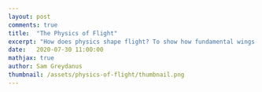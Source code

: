 ```yaml
---
layout: post
comments: true
title:  "The Physics of Flight"
excerpt: "How does physics shape flight? To show how fundamental wings are, I derive one from scratch by differentiating through a wind tunnel simuation. This my last post in a series about human flight."
date:   2020-07-30 11:00:00
mathjax: true
author: Sam Greydanus
thumbnail: /assets/physics-of-flight/thumbnail.png
---
```


<div>
	<style>
		#linkbutton:link, #linkbutton:visited {
		  background-color: rgb(180,180,180);
		  border-radius: 4px;
		  color: white;
		  padding: 6px 0px;
		  width: 150px;
		  text-align: center;
		  text-decoration: none;
		  display: inline-block;
		  text-transform: uppercase;
		  font-size: 13px;
		  margin: 8px;
		}

		#linkbutton:hover, #linkbutton:active {
		  background-color: rgba(160,160,160);
		}

		.playbutton {
		  background-color: rgba(0, 153, 51);
		  /*background-color: rgba(255, 130, 0);*/
		  border-radius: 4px;
		  color: white;
		  padding: 3px 8px;
		  /*width: 60px;*/
		  text-align: center;
		  text-decoration: none;
		  text-transform: uppercase;
		  font-size: 12px;
		  /*display: block;*/
		  /*margin-left: auto;*/
		  margin: 8px 0px;
		  margin-right: auto;
		  min-width:80px;
		}
	</style>
</div>


<div class="imgcap_noborder" style="display: block; margin-left: auto; margin-right: auto; text-align:left; width:70%" >
    <img alt="" src="/assets/physics-of-flight/wing-shape.png" onclick="toggleWingShape()" width="300px" id="wingShapeImage" />
    <img alt="" src="/assets/physics-of-flight/wing-flow.png" onclick="toggleWingFlow()" width="300px" id="wingFlowImage" />
	<div class="thecap" style="text-align:left"><b>Figure 1:</b> We simulate fluid dynamics, build a tunnel, and then differentiate through it to find a wing shape. <p style="color:grey; display:inline;">[The images above are videos. Click them to pause or play.]</p></div>
</div>

<div style="display: block; margin-left: auto; margin-right: auto; width:100%; text-align:center;">
	<a href="" id="linkbutton" target="_blank">Read the paper</a>
	<a href="https://colab.research.google.com/drive/1RTsSyr7B3THKVGp_44Oyh7rxBriOHzJ7" id="linkbutton" target="_blank">Run in browser</a>
	<a href="" id="linkbutton" target="_blank">Get the code</a>
</div>

Legos are this wonderful meta-toy in that they represent the potential for a near-infinite number of toys depending on how you assemble them. Each brick has structure. But each brick is only interesting to the extent that it can combine with other bricks to form new and more complex structures. So in order to enjoy Legos, you have to figure out how they fit together and come up with a clever way of making the particular toy you have in mind. The open-ended design of Lego bricks lets you build nearly anything you want, and this ends up being incredibly satisfying.

As an adult, I find myself appreciating the same things in the physical world that I appreciated in Legos when I was younger. The beauty of the physical world is its simplicity. It’s a special kind of simplicity that, like Lego bricks, allows intricate structures to form at many levels. You see this everywhere you look in nature, across all scales of space and time. In the fractal design of a seashell or the intricate polities of a coral. In the convection of a teacup or the circulation of the atmosphere. And it’s this simple structure that determines the shape and behavior of even the most complicated flying machines.

To see this more clearly, we are going to start from the basic physical laws of airflow and use them to derive the shape of a wing.[^fn1] Since we’re using so few assumptions, the wing shape we come up with will be as fundamental as the physics of the air that swirls around it. This is pretty fundamental. In fact, if an alien species started building flying machines on another planet, my guess is that they would converge on a similar basic shape.

We will begin this journey with the “Navier-Stokes equation” which sums up pretty much everything we know about fluid dynamics. It describes how tiny fluid parcels interact with their neighbors.

### Navier-Stokes

The process of solving problems in fluid dynamics generally comes down to writing out this equation and then deciding which terms we can safely ignore. In our case, we’d like to simulate the flow of air through a wind tunnel so that we can evaluate various wing shapes. Since the pressure differences across a wind tunnel are small, one of the first assumptions we can make is that the air is incompressible. This lets us use the [incompressible form](https://en.wikipedia.org/wiki/Navier%E2%80%93Stokes_equations#Incompressible_flow) of the [Navier-Stokes equation](https://en.wikipedia.org/wiki/Navier%E2%80%93Stokes_equations):

$$
\underbrace{\frac{\partial \mathbf{u}}{\partial t}}_{\text{velocity update}} ~=~ \underbrace{- (\mathbf{u} \cdot \nabla)\mathbf{u}}_{\text{self-advection*}} ~+~ \underbrace{\nu \nabla^2 \mathbf{u}}_{\text{viscous diffusion}} ~+~ \underbrace{f}_{\text{velocity $\uparrow$ due to forces}} \\
_\textit{*Self-advection refers to the fact that velocity gets moved in the direction of itself.}
$$

Another term we can ignore is viscous diffusion. Oil and molasses are examples of fluids with high viscosity. Air, on the other hand, has relatively low viscosity. Viscous interactions do form a boundary layer along the edge of an airfoil, but for the time being the boundary layer is something we can ignore. The final term we can ignore is the forces term, as there will be no forces on the air once it enters the tunnel. And so we are left with but a hair of the original Navier-Stokes hairball:

$$
\underbrace{\frac{\partial \mathbf{u}}{\partial t}}_{\text{velocity update}} = \underbrace{- (\mathbf{u} \cdot \nabla)\mathbf{u}}_{\text{velocity follows itself (self-advection)}}
$$

This simple expression is responsible for the effects that really dominate wind tunnel physics. It says that the change in velocity over time is due to the fact that “velocity follows itself.” So the entire simulation comes down to two simple rules:
<ul>
	<li>
		• Rule 1: Velocity follows itself <div id="advection_info_toggle" onclick="hideShowAdvection()" style="cursor: pointer;display:inline">(+)</div>
		<ul>
		<div id="advection_info" style="display: none;"><i><b>A note on advection.</b> The technical term for this effect is "self-advection". Advection is when something (eg. smoke) is moved around by the velocity of a fluid. Self-advection is when velocity moves itself. In principle, a self-advection step is as simple as moving the velocity field forward according to “x1 = x0 + v0*delta_t” at every point on the grid. We can simulate advection over time by repeating this over and over again; this is called Euler integration. The problem with Euler integration is that when you do it on a grid, small numerical errors can accumulate into big ones. There's a related approach called Backward Euler integration which mitigates these errors. In Backward Euler, we use the final velocity rather than the initial velocity to perform advection; the update becomes "x1 = x0 + v1*delta_t" instead. Page 8 of <a href="https://drive.google.com/file/d/1upKFdtnM0xcTVxNsPHI1KCvmcanAJheL/view?usp=sharing">this paper</a> gives an intuition for why this is a good idea.</i></div>
		</ul>
	</li>
	<li>
		<!-- <b>Rule 1: Velocity follows itself</b> -->
		• Rule 2: Volume is conserved (because of our “incompressibility” assumption) <div id="projection_info_toggle" onclick="hideShowProjection()" style="cursor: pointer;display:inline">(+)</div>
		<ul>
		<div id="projection_info" style="display: none;"><i><b>A note on projection.</b> The process of enforcing this constraint is called projection. Since volume is conserved, fluid particles can only move into positions that their neighbors have recently vacated. This puts a strong constraint on our simulation's velocity field: it needs to be "volume-conserving" or "incompressible". Fortunately, Helmholtz’s theorem tells us that any vector field can be decomposed into an incompressible field and a gradient field, as shown here (taken from <a href="https://drive.google.com/file/d/1upKFdtnM0xcTVxNsPHI1KCvmcanAJheL/view?usp=sharing">this paper</a>):
			<div class="imgcap_noborder" style="display: block; margin-left: auto; margin-right: auto; width:70%">
				<img src="/assets/physics-of-flight/decomposition.png" style="width:100%">
			</div>
		One way to make our velocity field incompressible is to find the gradient field and subtract it from the original field, effectively projecting our velocity field onto a volume-conserving manifold. Then we can solve for the gradient field by using a few iterations of the <a href="https://en.wikipedia.org/wiki/Gauss%E2%80%93Seidel_method">Gauss-Seidel method</a> to solve <a href="https://en.wikipedia.org/wiki/Poisson%27s_equation">Poisson's equation</a>.</i>
		</div>
		</ul>
	</li>
</ul>

### Representing the Wing

<div>
<div style="display:inline">Now that we’ve simplified wind tunnel physics as much as possible, let’s talk about how to add a wing shape. The wing is an internal boundary, or “occlusion” of the flow. A good way to represent an occlusion is with a mask of zeros and ones. But since the goal of our wind tunnel is to try out different wing shapes, we need our wing to be continuously deformable. So let's allow our mask to take on continuous values between zero and one. Now our wing is semi-permeable in proportion to its mask values.</div> <div id="filter_info_toggle" onclick="hideShowFilter()" style="cursor: pointer;display:inline">(+)</div>
</div>


<div id="filter_info" style="display: none;"><i><b>A note on filtering.</b> In practice, the wing is still not quite continuously deformable. Big differences in the mask at neighboring grid points can lead to sharp boundary conditions and non-physical airflows around the mask. One way to reduce this effect is to apply a Gaussian filter to the flow around the edge of the mask so as to prevent grid-level pathologies. This same technique is used to avoid grid-scale artifacts in <a href="https://doi.org/10.1007/s00158-010-0594-7">topology optimization</a>, <a href="https://web.stanford.edu/group/ctr/ResBriefs03/gullbrand.pdf">large</a> <a href="https://doi.org/10.1063/1.3485774">eddy</a> simulators, and <a href="https://graphics.stanford.edu/courses/cs468-03-fall/Papers/Levin_MovingLeastSquares.pdf">3D graphics</a>.</i></div>

<!-- <div class="imgcap_noborder" style="display: block; margin-left: auto; margin-right: auto; width:60%">
	<img src="/assets/physics-of-flight/sim_rect.png" style="width:30%">
	<img src="/assets/physics-of-flight/sim_rect.png" style="width:30%">
	<img src="/assets/physics-of-flight/sim_rect.png" style="width:30%">
</div> -->

<div class="imgcap" style="display: block; margin-left: auto; margin-right: auto; width:99.9%">
  <div style="width:19.5%; min-width:150px; display: inline-block; vertical-align: top;">
    <img src="/assets/physics-of-flight/mask/mask_0.00.png" style="width:100%">
    <div style="text-align: left;">Mask: 0.0</div>
  </div>
    <div style="width:19.5%; min-width:150px; display: inline-block; vertical-align: top;">
    <img src="/assets/physics-of-flight/mask/mask_0.05.png" style="width:100%">
    <div style="text-align: left;">Mask: 0.05</div>
  </div>
    <div style="width:19.5%; min-width:150px; display: inline-block; vertical-align: top;">
    <img src="/assets/physics-of-flight/mask/mask_0.12.png" style="width:100%">
    <div style="text-align: left;">Mask: 0.12</div>
  </div>
  <div style="width:19.5%; min-width:150px; display: inline-block; vertical-align: top;">
    <img src="/assets/physics-of-flight/mask/mask_0.50.png" style="width:100%">
    <div style="text-align: left;">Mask: 0.5</div>
  </div>
  <div style="width:19.5%; min-width:150px; display: inline-block; vertical-align: top;">
    <img src="/assets/physics-of-flight/mask/mask_1.00.png" style="width:100%">
    <div style="text-align: left;">Mask: 1.0</div>
  </div>
</div>

We have succeeded in simulating a wind tunnel in just about 100 lines of code.[^fn2] Now it’s time to act upon it in order to create a wing. There are actually many qualities that one could look for in a good wing, but let’s begin with the most straightforward: we want a wing that gives high lift and low drag. In other words, we want it to convert horizontal air velocity into upward force. We can measure the upward force by the change in downward airflow, which is equal and opposite to the amount of lift.

$$
 L/D = \frac{\text{lift}}{\text{drag}} = \frac{-\text{change in downward airflow}}{\text{change in rightward airflow}} = \frac{-\big ( v_y(t)-v_y(0) \big )}{v_x(t)-v_x(0)}
$$

<div>
<div style="display:inline">At this point, we have both physical constraints and an objective. In the big picture, our goal is to change the wing mask so as to increase its overall lift/drag ratio as much as possible. The way to do this is to follow the gradient of the objective with respect to the wing shape. Luckily for us, there is a clever tool called Autograd which can compute that gradient analytically. Once we have the gradient, all we have to do is take incremental steps in that direction until we don’t see additional improvements. When this process of gradient ascent is over, we can hope to see a wing.</div> <div id="autograd_info_toggle" onclick="hideShowAutograd()" style="cursor: pointer;display:inline">(+)</div>
</div>

<div id="autograd_info" style="display: none;"><i><b>A note on Autograd.</b> Amazingly, every mathematical operation we've described so far, from the wing mask to the advection/projection steps to the calculation of the lift/drag ratio, is differentiable. This is why we can use Autograd to compute the analytic gradient. Autograd performs automatic differentiation, closely related to the adjoint method, to propagate gradient information backwards through the simulation until it reaches the parameters of the wing mask. We can do all of this in a one-line function transformation: <code>grad_fn = autograd.value_and_grad(get_lift_drag_ratio).</code></i></div>

### Optimization

So let’s review. Our goal is to simulate a wind tunnel and use it to derive a wing shape. We began by writing down the general Navier-Stokes equation and eliminating irrelevant terms: all of them but self-advection. Next, we figured out how to add a continuously-deformable occlusion in the center of the tunnel. Finally, we wrote down a definition for what a good wing should do and discussed how to optimize it. Now it is time to put everything together in about 200 lines of code and run the optimization to see what we get…

<div class="imgcap_noborder" style="display: block; margin-left: auto; margin-right: auto; width:40%">
	<img alt="" src="/assets/physics-of-flight/sim_wing.png" onclick="toggleBasicWing()" id="basicWing" />
	<p style="color:grey; display:inline;">[Click to pause or play.]</p>
</div>

Sure enough, we get a beautiful little wing 😊. Of all possible shapes, this is the very best one for creating efficient lift in our wind tunnel. This wing is definitely a toy solution since our simulation is coarse and not especially accurate. However, with a few simple improvements, we’d be able to design a real airplane wing this way.

We’d just need to:
1. Simulate in 3D instead of 2D
2. Use a mesh parameterization instead of a grid
3. Make the flow laminar and compressible

Aside from these improvements, the overall principle is much the same. In both cases, we write down some words and symbols, turn them into code, and use the code to shape our wing. The fact that we can do all of this without ever building a physical wing makes it feel a bit like magic. But the proof is in the pudding, for when we put these wings on airplanes and trust them with our lives, they carry us safely to our destinations.

Just like the real wind tunnels of last century, these simulated wind tunnels need to go through lots of debugging before we can trust them. In fact, while building this demo I discovered all sorts of ways that things could go wrong. Some of the most amusing bloopers happened while I was trying to get the optimization code dialed in.

<div class="imgcap_noborder" style="display: block; margin-left: auto; margin-right: auto; width:100%">
	<img src="/assets/physics-of-flight/sim_bloopers.png" style="width:100%">
</div>

Several of these bloopers are just plain dreadful. But others seem like reasonable, if unexpected, solutions. I think the “two wing” solution is particularly fun. It was entirely unexpected and yet there’s a good precedent for it, in that biplanes have the same two-wing structure. This surprising result is a consequence of our demo’s extreme simplicity. This simplicity makes the design space more open-ended and permits all sorts of interesting accidents to occur.

### The Manifold of Solutions

In fact, the problem of designing a good wing is so open-ended that there are actually many different but valid solutions. Sometimes we’ll care more about a wing that is optimal at high speeds and other times we’ll want one that’s optimal at low speeds. Maybe we’ll want a particularly thick wing so as to accommodate a large fuselage. Or, we might want to keep the mass of the wing low so as to reduce weight. In order to take all these possibilities into account, perhaps we should try solving for a whole manifold of solutions.

<div class="imgcap_noborder" style="display: block; margin-left: auto; margin-right: auto; width:60%">
	<img src="/assets/physics-of-flight/sim_manifold.png" style="width:100%">
</div>

Most people won’t be shocked by the idea that design problems are open-ended. However, there are many ways in which we ignore the open-ended nature of the real world. In our culture, for example, there is a tendency to place a lot of weight on numbers like standardized test scores, salary, or social media followers. But nature is different. Nature takes a consummate joy in variation. It’s easy to see this by looking at the remarkable variety of wing shapes in birds.[^fn3] Some species prioritize high body mass and quick, agile flight patterns. Others, like the albatross, are soaring birds built for extreme efficiency. Still others, like the common raven are good all-around fliers who can function well in a variety of environments.

<!-- <div class="imgcap" style="display: block; margin-left: auto; margin-right: auto; width:99.9%">
    <img src="/assets/physics-of-flight/norberg2002.png" style="width:100%">
    <div style="text-align: left;">Aspect ratio vs. a wing loading index (made independent of size) in some birds, airplanes, a hang-glider, a butterfly, and a maple seed. Bats have about a similar range as birds for aspect ratio but slightly lower wing loadings because their tail membrane area is integrated in the wing area. The numbers after various flying objects refer to aspect ratio. Figure from Norberg, 2002.</div>
</div> -->

<div class="imgcap" style="display: block; margin-left: auto; margin-right: auto; width:99.9%">
  <div style="width:36.85%; min-width:200px; display: inline-block; vertical-align: top;">
    <img src="/assets/physics-of-flight/bird_shapes.png" style="width:100%">
    <div style="text-align: left;">Bird species plotted by wing pointedness (horizontal axis) and wingtip convexity (vertical axis). Each point represents a species: a, tern; b, duck; c, pigeon; d, gull; e, magpie; f, buzzard; g, sparrowhawk.</div>
  </div>
  <div style="width:62.7%; min-width:200px; display: inline-block; vertical-align: top;">
    <img src="/assets/physics-of-flight/norberg2002.png" style="width:100%">
    <div style="text-align:left;">Aspect ratio vs. wing loading index, made independent of size, in some birds, airplanes, a hang-glider, a butterfly, and a maple seed. Bats have about a similar range as birds for aspect ratio but slightly lower wing loadings because their tail membrane area is integrated in the wing area.</div>
  </div>
</div>

Perhaps less intuitively, a single bird is often capable of a wide range of wing shapes. The falcon, for example, uses different wing shapes for soaring, diving, turning, and landing. The wing is not a static thing, but rather a deformable, dynamic object which is constantly adapting to its surroundings. You can see some of this speciation occurring in modern aircraft as well. We have ultra-efficient planes built for soaring, short-winged bush planes for maneuverability, and massive commercial airliners for stability and volume.[^fn4] And like the birds, many airplanes can deform their wing shapes during takeoff, cruising, and landing.

<div class="imgcap" style="display: block; margin-left: auto; margin-right: auto; width:99.9%">
  <div style="width:55%; min-width:200px; display: inline-block; vertical-align: top;">
    <img src="/assets/physics-of-flight/bird_morph.png" style="width:100%">
  </div>
  <div style="width:44.3%; min-width:200px; display: inline-block; vertical-align: top;">
    <img src="/assets/physics-of-flight/plane_morph.png" style="width:100%">
  </div>
</div>

### Quality-Diversity

In optimization and machine learning, the idea that many problems are open-ended and we should look for a set of equally valid solutions is called “quality-diversity.” It’s still a fledgling area of research, but notable papers on the topic include MAP-elites[^fn5] [^fn6] and POET.[^fn7] Jeff Clune gives a strong overview in his [ICML 2019 tutorial](https://icml.cc/media/Slides/icml/2019/halla(10-09-15)-10-09-15-4336-recent_advances.pdf). There’s a separate thread of research in reinforcement learning which advocates similar principles. These papers are motivated by the dynamics of self play and league play.[^fn8] It turns out that, in order to find a stable Nash equilibrium, one must have a diverse set of policies that continually exploit each others’ weaknesses. The core observation here is that the better and more diverse the league of agents, the better and more robust any one policy tends to become.

Some of the most interesting open-ended objectives are the ones that can change their own environments. This, in turn, changes the objective itself and leads to a continual cycle of problems and solutions. We saw this when we looked at the stepping stones of flight. The engineers who figured out how to fly at subsonic speeds earned themselves an entirely new problem of flight in the supersonic regime. This bootstrapping effect, where problems and solutions feed off one another, implies that there will always be a frontier worth exploring. That much novelty is a good thing, but it’s also dangerous. If the target is always changing, how can we keep ourselves from chasing our tail? Sometimes a changing target brings us right back to where we started. It’s like Star Wars, where the cycle of evil repeats itself. It blows your mind at first, and then as you leave the theatre you feel a little hopeless. This is a dreary way to see things. But there’s hope. The optimization function is never the full story.

### The Desire to Fly

When we write down an objective function like we did for the wing demo, we have a vague desire in our minds to form a wing shape. Behind that, there is a desire to fly, and behind that - perhaps - a desire for freedom, and behind that, what? The paradox of an objective function is that it always seems to have a grander intent behind it. The deeper desires don’t change as quickly. Even as the early aviators progressed from wingsuits to gliders to planes, they retained the same fundamental desire for flight. As they shaped technology, they shaped their specific desires. And as they shaped their specific desires, they shaped themselves. But it was the desire to fly that put all of this into motion.

Indeed, the early aviators were shaped by their desire to fly as much as their desire to fly shaped the world. In pursuit of flight, they had to discipline themselves and spend years perfecting their craft. They had to become pragmatists to ensure that their lofty dreams would survive. There is a sense in which we are all shaped by the desires we aim at. A huge portion of our prefrontal cortex is used for conscious inhibition or excitation of lower brain regions. Each of these regions has a different set of desires: food, sex, sleep, exercise, safety, curiosity, power, affection,...the list goes on. We can choose which of these to aim at. It’s a core part of free will, for in choosing which desires to act on, we choose the person we will become.

<div class="imgcap_noborder">
  <img src="/assets/desire-to-fly/hummingbird.png" width="20%">
</div>

Like the hermit crab, we are born with desires that our body cannot satisfy, and thus we must venture out into the world, build things, and make them part of who we are. But we differ from the hermit crab in one important way. While he seeks out a shell because he wants safety, we seek flight because we want freedom, adventure, and change. We are not trying to stay the same, but rather we are aiming for a future that is different and better. Change, adventure, etc. is what made us a flying species in the first place and it will propel us higher tomorrow. So long as we have the desire to fly.


## Footnotes

[^fn1]: The overall approach was inspired by [this Autograd example](https://github.com/HIPS/autograd/blob/master/examples/fluidsim/wing.png). Sam began with that codebase and made substantial modifications in order to improve results. Sam also changed many of the variable names and functional structures to make things easier to read and understand.
[^fn2]: _This simulation is based on this paper:_ Stam, Jos. [Real-Time Fluid Dynamics for Games](https://drive.google.com/file/d/1upKFdtnM0xcTVxNsPHI1KCvmcanAJheL/view). _Proceedings of the Game Developer Conference_, 2003.
[^fn3]: Lockwood, Rowan and Swaddle, John P. and Rayner, Jeremy M. V. [Avian Wingtip Shape Reconsidered: Wingtip Shape Indices and Morphological Adaptations to Migration](https://doi.org/10.2307/3677110), _Journal of Avian Biology_ Vol. 29, No. 3, pp. 273-292, 1998.
[^fn4]: Norberg, Ulla M. Lindhe. [Structure, Form, and Function of Flight in Engineering and the Living World](https://doi.org/10.1002/jmor.10013). _Journal of Morphology_, 2002.
[^fn5]: Mouret, Jean-Baptiste and Clune, Jeff. [Illuminating search spaces by mapping elites](https://arxiv.org/abs/1504.04909). _ArXiv preprint_, 2015.
[^fn6]: Cully, Antoine and Clune, Jeff and Taraporeand, Danesh and Mouret, Jean-Baptiste. [Robots that can adapt like animals](https://www.nature.com/articles/nature14422). _Nature_, 2015.
[^fn7]: Wang, Rui and Lehman, Joel and Rawal, Aditya and Zhi, Jiale and Li, Yulun and Clune, Jeff, Stanley, Kenneth O. [Enhanced POET: Open-ended Reinforcement Learning through Unbounded Invention of Learning Challenges and their Solutions](https://arxiv.org/abs/2003.08536). _International Conference on Machine Learning (ICML)_, 2020.
[^fn8]: Czarnecki, Wojciech Marian, et al. [Real World Games Look Like Spinning Tops](https://arxiv.org/abs/2004.09468). _arXiv preprint arXiv:2004.09468_, 2020.

<script language="javascript">
	function toggleWingShape() {

		path = document.getElementById("wingShapeImage").src
	    if (path.split('/').pop() == "wing-shape.png") {
	        document.getElementById("wingShapeImage").src = "/assets/physics-of-flight/wing-shape.gif";
	    } else {
	        document.getElementById("wingShapeImage").src = "/assets/physics-of-flight/wing-shape.png";
	    }
	}
</script>

<script language="javascript">
	function toggleWingFlow() {

		path = document.getElementById("wingFlowImage").src
	    if (path.split('/').pop() == "wing-flow.png") {
	        document.getElementById("wingFlowImage").src = "/assets/physics-of-flight/wing-flow.gif";
	    } else {
	        document.getElementById("wingFlowImage").src = "/assets/physics-of-flight/wing-flow.png";
	    }
	}

function toggleBasicWing() {

    path = document.getElementById("basicWing").src
      if (path.split('/').pop() == "sim_wing.png") {
          document.getElementById("basicWing").src = "/assets/physics-of-flight/wing-flow.gif";
      } else {
          document.getElementById("basicWing").src = "/assets/physics-of-flight/sim_wing.png";
      }
  }

function hideShowAdvection() {
  var x = document.getElementById("advection_info");
  var y = document.getElementById("advection_info_toggle");
  if (x.style.display === "none") {
    x.style.display = "inline"; y.textContent = "(–)"
  } else {
    x.style.display = "none"; y.textContent = "(+)"
  }
}
function hideShowProjection() {
  var x = document.getElementById("projection_info");
  var y = document.getElementById("projection_info_toggle");
  if (x.style.display === "none") {
    x.style.display = "inline"; y.textContent = "(–)"
  } else {
    x.style.display = "none"; y.textContent = "(+)"
  }
}
function hideShowFilter() {
  var x = document.getElementById("filter_info");
  var y = document.getElementById("filter_info_toggle");
  if (x.style.display === "none") {
    x.style.display = "inline"; y.textContent = "(–)"
  } else {
    x.style.display = "none"; y.textContent = "(+)"
  }
}
function hideShowAutograd() {
  var x = document.getElementById("autograd_info");
  var y = document.getElementById("autograd_info_toggle");
  if (x.style.display === "none") {
    x.style.display = "inline"; y.textContent = "(–)"
  } else {
    x.style.display = "none"; y.textContent = "(+)"
  }
}
</script>
